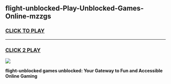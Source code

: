 
## flight-unblocked-Play-Unblocked-Games-Online-mzzgs
<h3>
<a href="https://premium76.site?title=flight-unblocked&ref=25A">CLICK TO PLAY</a></h3>
<hr>

<h3>
<a href="https://premium76.site?title=flight-unblocked&ref=25A">CLICK 2 PLAY</a>
  
</h3>

<a href="https://premium76.site?title=flight-unblocked&ref=25A"><img src="https://clearcache.store/games.png"></a>


**flight-unblocked games unblocked: Your Gateway to Fun and Accessible Online Gaming**
